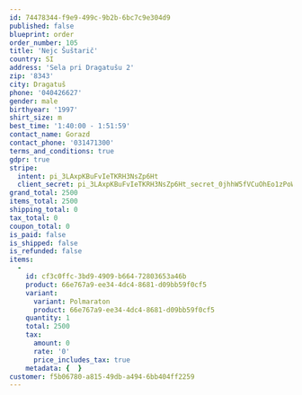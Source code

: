 ```yaml
---
id: 74478344-f9e9-499c-9b2b-6bc7c9e304d9
published: false
blueprint: order
order_number: 105
title: 'Nejc Šuštarič'
country: SI
address: 'Sela pri Dragatušu 2'
zip: '8343'
city: Dragatuš
phone: '040426627'
gender: male
birthyear: '1997'
shirt_size: m
best_time: '1:40:00 - 1:51:59'
contact_name: Gorazd
contact_phone: '031471300'
terms_and_conditions: true
gdpr: true
stripe:
  intent: pi_3LAxpKBuFvIeTKRH3NsZp6Ht
  client_secret: pi_3LAxpKBuFvIeTKRH3NsZp6Ht_secret_0jhhW5fVCuOhEo1zPoWkZxBYe
grand_total: 2500
items_total: 2500
shipping_total: 0
tax_total: 0
coupon_total: 0
is_paid: false
is_shipped: false
is_refunded: false
items:
  -
    id: cf3c0ffc-3bd9-4909-b664-72803653a46b
    product: 66e767a9-ee34-4dc4-8681-d09bb59f0cf5
    variant:
      variant: Polmaraton
      product: 66e767a9-ee34-4dc4-8681-d09bb59f0cf5
    quantity: 1
    total: 2500
    tax:
      amount: 0
      rate: '0'
      price_includes_tax: true
    metadata: {  }
customer: f5b06780-a815-49db-a494-6bb404ff2259
---
```

